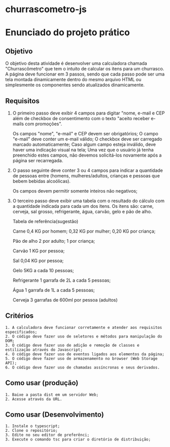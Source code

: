 # churrascometro-js
# Enunciado do projeto prático

## Objetivo
O objetivo desta atividade é desenvolver uma calculadora chamada "Churrascômetro" que tem o intuito de calcular os itens para um churrasco. A página deve funcionar em 3 passos, sendo que cada passo pode ser uma tela montada dinamicamente dentro do mesmo arquivo HTML ou simplesmente os componentes sendo atualizados dinamicamente.

## Requisitos
1. O primeiro passo deve exibir 4 campos para digitar "nome, e-mail e CEP além de checkbox de consentimento com o texto "aceito receber e-mails com promoções".

    Os campos "nome", "e-mail" e CEP devem ser obrigatórios;
    O campo "e-mail" deve conter um e-mail válido;
    O checkbox deve ser carregado marcado automaticamente;
    Caso algum campo esteja inválido, deve haver uma indicação visual na tela;
    Uma vez que o usuário já tenha preenchido estes campos, não devemos solicitá-los novamente após a página ser recarregada.

2. O passo seguinte deve conter 3 ou 4 campos para indicar a quantidade de pessoas entre (homens, mulheres/adultos, crianças e pessoas que bebem bebidas alcoólicas).

    Os campos devem permitir somente inteiros não negativos;

3. O terceiro passo deve exibir uma tabela com o resultado do cálculo com a quantidade indicada para cada um dos itens. Os itens são: carne, cerveja, sal grosso, refrigerante, água, carvão, gelo e pão de alho.

    Tabela de referência(sugestão)

    Carne
        0,4 KG por homem;
        0,32 KG por mulher;
        0,20 KG por criança;

    Pão de alho
        2 por adulto;
        1 por criança;

    Carvão
        1 KG por pessoa;

    Sal
        0,04 KG por pessoa;

    Gelo
        5KG a cada 10 pessoas;

    Refrigerante
        1 garrafa de 2L a cada 5 pessoas;

    Água
        1 garrafa de 1L a cada 5 pessoas;

    Cerveja
        3 garrafas de 600ml por pessoa (adultos)

## Critérios
    1. A calculadora deve funcionar corretamente e atender aos requisitos especificados;
    2. O código deve fazer uso de seletores e métodos para manipulação do DOM;
    3. O código deve fazer uso de adição e remoção de classes e estilização através do Javascript;
    4. O código deve fazer uso de eventos ligados aos elementos da página;
    5. O código deve fazer uso de armazenamento no browser (Web Storage API);
    6. O código deve fazer uso de chamadas assíncronas e seus derivados.

## Como usar (produção)
    1. Baixe a pasta dist em um servidor Web;
    2. Acesse através da URL.

## Como usar (Desenvolvimento)
    1. Instale o typescript;
    2. Clone o repositório;
    3. Edite no seu editor de preferênci;
    3. Execute o comando tsc para criar o diretório de distribuição;

    
